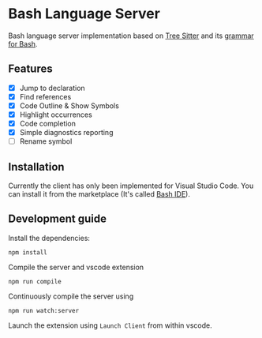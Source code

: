 # Bash Language Server

Bash language server implementation based on [Tree Sitter][tree-sitter] and its
[grammar for Bash][tree-sitter-bash].

## Features

- [x] Jump to declaration
- [x] Find references
- [x] Code Outline & Show Symbols
- [x] Highlight occurrences
- [x] Code completion
- [x] Simple diagnostics reporting
- [ ] Rename symbol

## Installation

Currently the client has only been implemented for Visual Studio Code. You can
install it from the marketplace (It's called [Bash IDE][vscode-marketplace]).

## Development guide

Install the dependencies:

    npm install

Compile the server and vscode extension

    npm run compile

Continuously compile the server using

    npm run watch:server

Launch the extension using `Launch Client` from within vscode.

[tree-sitter]: https://github.com/tree-sitter/tree-sitter
[tree-sitter-bash]: https://github.com/tree-sitter/tree-sitter-bash
[vscode-marketplace]: https://marketplace.visualstudio.com/items?itemName=mads-hartmann.bash-ide-vscode
